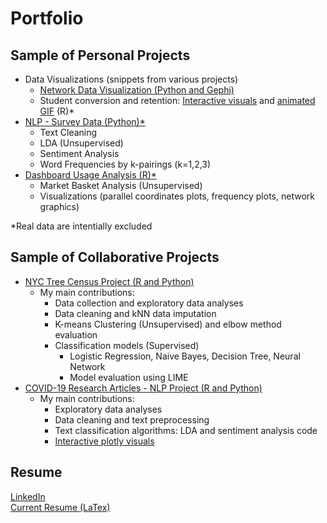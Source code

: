 # Portfolio

## Sample of Personal Projects
- Data Visualizations (snippets from various projects)
    - [Network Data Visualization (Python and Gephi)](https://github.com/ElizabethSeidle/Portfolio/tree/master/Network%20Graphic)
    - Student conversion and retention: [Interactive visuals](OtherProjects/Visuals_Students_Dummy_Data.ipynb) and [animated GIF](OtherProjects/funnel_Gif.gif) (R)*
- [NLP - Survey Data (Python)*](OtherProjects/NLP_workfromhome.ipynb)
    - Text Cleaning
    - LDA (Unsupervised)
    - Sentiment Analysis
    - Word Frequencies by k-pairings (k=1,2,3)
- [Dashboard Usage Analysis (R)*](OtherProjects/Apriori_MBA)
    - Market Basket Analysis (Unsupervised)
    - Visualizations (parallel coordinates plots, frequency plots, network graphics)
   
*Real data are intentially excluded

## Sample of Collaborative Projects
- [NYC Tree Census Project (R and Python)](https://github.com/kbfoerster/nyctrees)
    - My main contributions:
        - Data collection and exploratory data analyses
        - Data cleaning and kNN data imputation
        - K-means Clustering (Unsupervised) and elbow method evaluation
        - Classification models (Supervised)
            - Logistic Regression, Naive Bayes, Decision Tree, Neural Network
            - Model evaluation using LIME
 - [COVID-19 Research Articles - NLP Project (R and Python)](https://github.com/ElizabethSeidle/CORD-19_Project)
     - My main contributions:
        - Exploratory data analyses
        - Data cleaning and text preprocessing
        - Text classification algorithms: LDA and sentiment analysis code
        - [Interactive plotly visuals](https://github.com/ElizabethSeidle/CORD-19_Project/tree/master/Code/Visuals)
 
## Resume
[LinkedIn](https://www.linkedin.com/in/elizabeth-seidle/) <br/>
[Current Resume (LaTex)](OtherProjects/Latex_Seidle_Resume_2020.pdf)
<br/>
